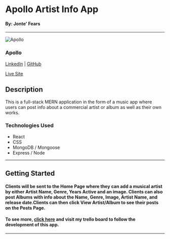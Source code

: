 # Apollo Artist Info App
#### By: Jonte' Fears

***

![Apollo](https://github.com/JYoung554/Apollo/blob/main/Screen%20Shot%202021-10-30%20at%201.01.06%20PM.png)

### Apollo
[LinkedIn](https://www.linkedin.com/in/jonte-fears-a70070156/) | [GitHub](https://github.com/JYoung554)

[Live Site](https://tranquil-reef-21193.herokuapp.com/)



## Description
This is a full-stack MERN application in the form of a music app where users can post info about a commercial artist or album as well as their own works. 

### Technologies Used
* React
* CSS
* MongoDB / Mongoose
* Express / Node

***

## Getting Started

#### Clients will be sent to the Home Page where they can add a musical artist by either Artist Name, Genre, Years Active and an image. Clients can also post Albums with info about the Name, Genre, Image, Artist Name, and release date.Clients can then click View Artist/Album to see their posts on the Posts Page.

#### To see more, [click here](https://trello.com/b/IqrPXsEl/apollo) and visit my trello board to follow the development of this app.

***




